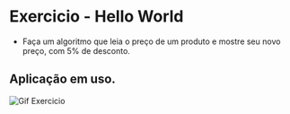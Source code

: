 # Exercicio - Hello World
- Faça um algoritmo que leia o preço de um produto e mostre seu novo preço, com 5% de desconto.

## Aplicação em uso.

![Gif Exercicio](./img/exercicio.png)